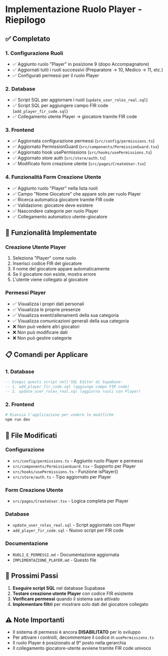 # Implementazione Ruolo Player - Riepilogo

## ✅ Completato

### 1. **Configurazione Ruoli**
- ✅ Aggiunto ruolo "Player" in posizione 9 (dopo Accompagnatore)
- ✅ Aggiornati tutti i ruoli successivi (Preparatore → 10, Medico → 11, etc.)
- ✅ Configurati permessi per il ruolo Player

### 2. **Database**
- ✅ Script SQL per aggiornare i ruoli (`update_user_roles_real.sql`)
- ✅ Script SQL per aggiungere campo FIR code (`add_player_fir_code.sql`)
- ✅ Collegamento utente Player → giocatore tramite FIR code

### 3. **Frontend**
- ✅ Aggiornata configurazione permessi (`src/config/permissions.ts`)
- ✅ Aggiornato PermissionGuard (`src/components/PermissionGuard.tsx`)
- ✅ Aggiornato hook usePermissions (`src/hooks/usePermissions.ts`)
- ✅ Aggiornato store auth (`src/store/auth.ts`)
- ✅ Modificato form creazione utente (`src/pages/CreateUser.tsx`)

### 4. **Funzionalità Form Creazione Utente**
- ✅ Aggiunto ruolo "Player" nella lista ruoli
- ✅ Campo "Nome Giocatore" che appare solo per ruolo Player
- ✅ Ricerca automatica giocatore tramite FIR code
- ✅ Validazione: giocatore deve esistere
- ✅ Nascondere categorie per ruolo Player
- ✅ Collegamento automatico utente-giocatore

## 🎯 Funzionalità Implementate

### **Creazione Utente Player**
1. Seleziona "Player" come ruolo
2. Inserisci codice FIR del giocatore
3. Il nome del giocatore appare automaticamente
4. Se il giocatore non esiste, mostra errore
5. L'utente viene collegato al giocatore

### **Permessi Player**
- ✅ Visualizza i propri dati personali
- ✅ Visualizza le proprie presenze  
- ✅ Visualizza eventi/allenamenti della sua categoria
- ✅ Visualizza comunicazioni generali della sua categoria
- ❌ Non può vedere altri giocatori
- ❌ Non può modificare dati
- ❌ Non può gestire categorie

## 📋 Comandi per Applicare

### 1. **Database**
```sql
-- Esegui questi script nell'SQL Editor di Supabase:
-- 1. add_player_fir_code.sql (aggiunge campo FIR code)
-- 2. update_user_roles_real.sql (aggiorna ruoli con Player)
```

### 2. **Frontend**
```powershell
# Riavvia l'applicazione per vedere le modifiche
npm run dev
```

## 🔧 File Modificati

### **Configurazione**
- `src/config/permissions.ts` - Aggiunto ruolo Player e permessi
- `src/components/PermissionGuard.tsx` - Supporto per Player
- `src/hooks/usePermissions.ts` - Funzione isPlayer()
- `src/store/auth.ts` - Tipo aggiornato per Player

### **Form Creazione Utente**
- `src/pages/CreateUser.tsx` - Logica completa per Player

### **Database**
- `update_user_roles_real.sql` - Script aggiornato con Player
- `add_player_fir_code.sql` - Nuovo script per FIR code

### **Documentazione**
- `RUOLI_E_PERMESSI.md` - Documentazione aggiornata
- `IMPLEMENTAZIONE_PLAYER.md` - Questo file

## 🚀 Prossimi Passi

1. **Eseguire script SQL** nel database Supabase
2. **Testare creazione utente Player** con codice FIR esistente
3. **Verificare permessi** quando il sistema sarà attivato
4. **Implementare filtri** per mostrare solo dati del giocatore collegato

## ⚠️ Note Importanti

- Il sistema di permessi è ancora **DISABILITATO** per lo sviluppo
- Per attivare i controlli, decommentare il codice in `usePermissions.ts`
- Il ruolo Player è posizionato al 9° posto nella gerarchia
- Il collegamento giocatore-utente avviene tramite FIR code univoco





